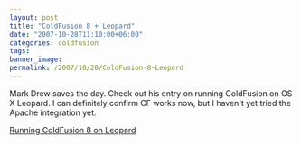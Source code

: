 ```yaml
---
layout: post
title: "ColdFusion 8 + Leopard"
date: "2007-10-28T11:10:00+06:00"
categories: coldfusion 
tags: 
banner_image: 
permalink: /2007/10/28/ColdFusion-8-Leopard
---
```


Mark Drew saves the day. Check out his entry on running ColdFusion on OS X Leopard. I can definitely confirm CF works now, but I haven't yet tried the Apache integration yet.

<a href="http://www.markdrew.co.uk/blog/index.cfm/2007/10/27/Running-ColdFusion-8-on-Leopard">Running ColdFusion 8 on Leopard</a>